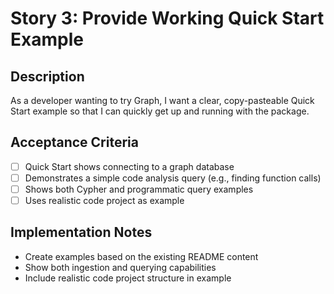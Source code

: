 # Story 3: Provide Working Quick Start Example

## Description

As a developer wanting to try Graph, I want a clear, copy-pasteable Quick Start example so that I can quickly get up and running with the package.

## Acceptance Criteria

- [ ] Quick Start shows connecting to a graph database
- [ ] Demonstrates a simple code analysis query (e.g., finding function calls)
- [ ] Shows both Cypher and programmatic query examples
- [ ] Uses realistic code project as example

## Implementation Notes

- Create examples based on the existing README content
- Show both ingestion and querying capabilities
- Include realistic code project structure in example